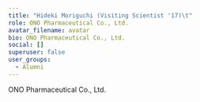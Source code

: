 ```yaml
---
title: "Hideki Moriguchi (Visiting Scientist '17)\t"
role: ONO Pharmaceutical Co., Ltd.
avatar_filename: avatar
bio: ONO Pharmaceutical Co., Ltd.
social: []
superuser: false
user_groups:
  - Alumni
---
```

ONO Pharmaceutical Co., Ltd.
